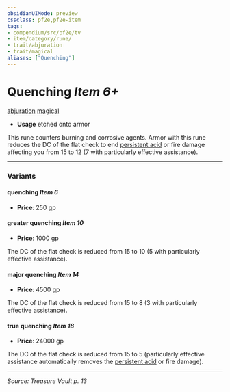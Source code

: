 ```yaml
---
obsidianUIMode: preview
cssclass: pf2e,pf2e-item
tags:
- compendium/src/pf2e/tv
- item/category/rune/
- trait/abjuration
- trait/magical
aliases: ["Quenching"]
---
```

# Quenching *Item 6+*  
[abjuration](rules/traits/abjuration.md "Abjuration School Trait")  [magical](rules/traits/magical.md "Magical Item Trait")  

- **Usage** etched onto armor

This rune counters burning and corrosive agents. Armor with this rune reduces the DC of the flat check to end [persistent acid](rules/conditions.md#Persistent%20Damage) or fire damage affecting you from 15 to 12 (7 with particularly effective assistance).

---

### Variants

#### quenching *Item 6*

- **Price**: 250 gp

#### greater quenching *Item 10*

- **Price**: 1000 gp

The DC of the flat check is reduced from 15 to 10 (5 with particularly effective assistance).

#### major quenching *Item 14*

- **Price**: 4500 gp

The DC of the flat check is reduced from 15 to 8 (3 with particularly effective assistance).

#### true quenching *Item 18*

- **Price**: 24000 gp

The DC of the flat check is reduced from 15 to 5 (particularly effective assistance automatically removes the [persistent acid](rules/conditions.md#Persistent%20Damage) or fire damage).

---
*Source: Treasure Vault p. 13*